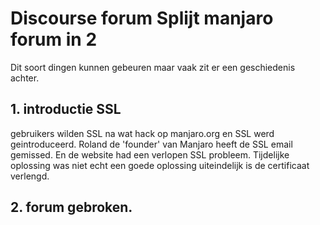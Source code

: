 # Discourse forum Splijt manjaro forum in 2

Dit soort dingen kunnen gebeuren maar vaak zit er een geschiedenis achter. 

## 1. introductie SSL

gebruikers wilden SSL na wat hack op manjaro.org en SSL werd geintroduceerd. Roland de 'founder' van Manjaro heeft de SSL email
gemissed. En de website had een verlopen SSL probleem. Tijdelijke oplossing was niet echt een goede oplossing uiteindelijk 
is de certificaat verlengd.

## 2. forum gebroken.
